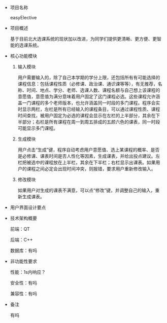 - 项目名称
  
  easyElective
  
- 项目概述

  基于目前北大选课系统的现状加以改进，为同学们提供更清晰、更方便、更智能的选课系统。
  
- 核心功能模块
  
  1. 输入模块
     
     用户需要输入的，除了自己本学期的学分上限，还包括所有有可能选择的课程信息：包括课程性质（必修课、政治课、通识课等等），有无推荐，名称、时间、地点、学分、老师、选课人数、课程名额与自己想上该课程的意愿值，意愿值为满分意味着用户固定了这门课程必选。这些课程允许涵盖一门课程的多个老师版本，也允许涵盖同一时段的多门课程。程序会实时显示两栏，左栏是所有已经输入的课程条目，可以通过课程性质、课程时间查找，被用户固定为必选的课程会显示在左栏的上半部分，其余在下半部分；右栏是所有课程在周一到周五排成的五颜六色的课表，同一时段可能显示多门课程。
     
  2. 生成模块
     
     用户点击“生成”键，程序自动考虑用户意愿值、选上某课程的概率、是否是必修课、课表时间是否人性化等因素，生成课表，并给出投点建议。左栏把被选中的课程放在上半栏，其余在下半栏；右栏显示出课表。如果用户的课程之间必定会出现时间冲突，则报错，要求用户重新修改输入。
     
  3. 修改模块
     
     如果用户对生成的课表不满意，可以点“修改”键，并调整自己的输入，重新生成课表。
     
- 用户界面设计要点

- 技术架构概要
  
  前端：QT
  
  后端：C++
  
  数据库：有吗
  
- 非功能性要求

  性能：1s内响应？
  
  安全性：有吗
  
  兼容性：有吗

- 备注

  有吗
